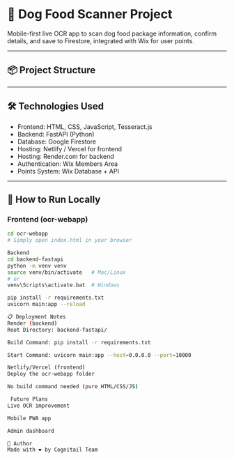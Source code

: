 # 🐶 Dog Food Scanner Project

Mobile-first live OCR app to scan dog food package information, confirm details, and save to Firestore, integrated with Wix for user points.

---

## 📦 Project Structure


---

## 🛠 Technologies Used

- Frontend: HTML, CSS, JavaScript, Tesseract.js
- Backend: FastAPI (Python)
- Database: Google Firestore
- Hosting: Netlify / Vercel for frontend
- Hosting: Render.com for backend
- Authentication: Wix Members Area
- Points System: Wix Database + API

---
## 🚀 How to Run Locally

### Frontend (ocr-webapp)

```bash
cd ocr-webapp
# Simply open index.html in your browser

Backend
cd backend-fastapi
python -m venv venv
source venv/bin/activate   # Mac/Linux
# or
venv\Scripts\activate.bat  # Windows

pip install -r requirements.txt
uvicorn main:app --reload

📋 Deployment Notes
Render (backend)
Root Directory: backend-fastapi/

Build Command: pip install -r requirements.txt

Start Command: uvicorn main:app --host=0.0.0.0 --port=10000

Netlify/Vercel (frontend)
Deploy the ocr-webapp folder

No build command needed (pure HTML/CSS/JS)

 Future Plans
Live OCR improvement

Mobile PWA app

Admin dashboard

🤝 Author
Made with ❤️ by Cognitail Team